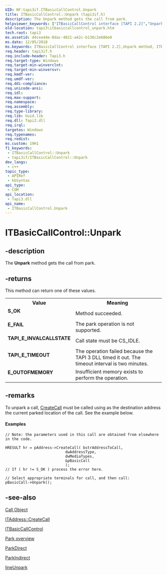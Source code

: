 ```yaml
---
UID: NF:tapi3if.ITBasicCallControl.Unpark
title: ITBasicCallControl::Unpark (tapi3if.h)
description: The Unpark method gets the call from park.
helpviewer_keywords: ["ITBasicCallControl interface [TAPI 2.2]","Unpark method","ITBasicCallControl.Unpark","ITBasicCallControl::Unpark","Unpark","Unpark method [TAPI 2.2]","Unpark method [TAPI 2.2]","ITBasicCallControl interface","_tapi3_itbasiccallcontrol_unpark","tapi3.itbasiccallcontrol_unpark","tapi3if/ITBasicCallControl::Unpark"]
old-location: tapi3\itbasiccallcontrol_unpark.htm
tech.root: tapi3
ms.assetid: d4cea44e-0dac-4021-a42c-b136c2e686e0
ms.date: 12/05/2018
ms.keywords: ITBasicCallControl interface [TAPI 2.2],Unpark method, ITBasicCallControl.Unpark, ITBasicCallControl::Unpark, Unpark, Unpark method [TAPI 2.2], Unpark method [TAPI 2.2],ITBasicCallControl interface, _tapi3_itbasiccallcontrol_unpark, tapi3.itbasiccallcontrol_unpark, tapi3if/ITBasicCallControl::Unpark
req.header: tapi3if.h
req.include-header: Tapi3.h
req.target-type: Windows
req.target-min-winverclnt: 
req.target-min-winversvr: 
req.kmdf-ver: 
req.umdf-ver: 
req.ddi-compliance: 
req.unicode-ansi: 
req.idl: 
req.max-support: 
req.namespace: 
req.assembly: 
req.type-library: 
req.lib: Uuid.lib
req.dll: Tapi3.dll
req.irql: 
targetos: Windows
req.typenames: 
req.redist: 
ms.custom: 19H1
f1_keywords:
 - ITBasicCallControl::Unpark
 - tapi3if/ITBasicCallControl::Unpark
dev_langs:
 - c++
topic_type:
 - APIRef
 - kbSyntax
api_type:
 - COM
api_location:
 - Tapi3.dll
api_name:
 - ITBasicCallControl.Unpark
---
```


# ITBasicCallControl::Unpark


## -description

The 
<b>Unpark</b> method gets the call from park.



## -returns

This method can return one of these values.

<table>
<tr>
<th>Value</th>
<th>Meaning</th>
</tr>
<tr>
<td width="40%">
<dl>
<dt><b>S_OK</b></dt>
</dl>
</td>
<td width="60%">
Method succeeded.

</td>
</tr>
<tr>
<td width="40%">
<dl>
<dt><b>E_FAIL</b></dt>
</dl>
</td>
<td width="60%">
The park operation is not supported.

</td>
</tr>
<tr>
<td width="40%">
<dl>
<dt><b>TAPI_E_INVALCALLSTATE</b></dt>
</dl>
</td>
<td width="60%">
Call state must be CS_IDLE.

</td>
</tr>
<tr>
<td width="40%">
<dl>
<dt><b>TAPI_E_TIMEOUT</b></dt>
</dl>
</td>
<td width="60%">
The operation failed because the TAPI 3 DLL timed it out. The timeout interval is two minutes.

</td>
</tr>
<tr>
<td width="40%">
<dl>
<dt><b>E_OUTOFMEMORY</b></dt>
</dl>
</td>
<td width="60%">
Insufficient memory exists to perform the operation.

</td>
</tr>
</table>

## -remarks

To unpark a call, 
<a href="/windows/desktop/api/tapi3if/nf-tapi3if-itaddress-createcall">CreateCall</a> must be called using as the destination address the current parked location of the call. See the example below.


#### Examples


``` syntax
// Note: the parameters used in this call are obtained from elsewhere in the code.

HRESULT hr = pAddress->CreateCall( bstrAddressToCall,
                           dwAddressType,
                           dwMediaTypes,
                           &pBasicCall
                           );
// If ( hr != S_OK ) process the error here.

// Select appropriate terminals for call, and then call:
pBasicCall->Unpark();
```


## -see-also

<a href="/windows/desktop/Tapi/call-object">Call Object</a>



<a href="/windows/desktop/api/tapi3if/nf-tapi3if-itaddress-createcall">ITAddress::CreateCall</a>



<a href="/windows/desktop/api/tapi3if/nn-tapi3if-itbasiccallcontrol">ITBasicCallControl</a>



<a href="/windows/desktop/Tapi/park-ovr">Park overview</a>



<a href="/windows/desktop/api/tapi3if/nf-tapi3if-itbasiccallcontrol-parkdirect">ParkDirect</a>



<a href="/windows/desktop/api/tapi3if/nf-tapi3if-itbasiccallcontrol-parkindirect">ParkIndirect</a>



<a href="/windows/desktop/api/tapi/nf-tapi-lineunpark">lineUnpark</a>
